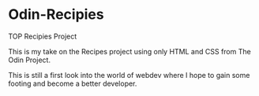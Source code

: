 # Odin-Recipies
TOP Recipies Project

This is my take on the Recipes project using only HTML and CSS from The Odin Project.

This is still a first look into the world of webdev where I hope to gain some footing and become a better developer.
